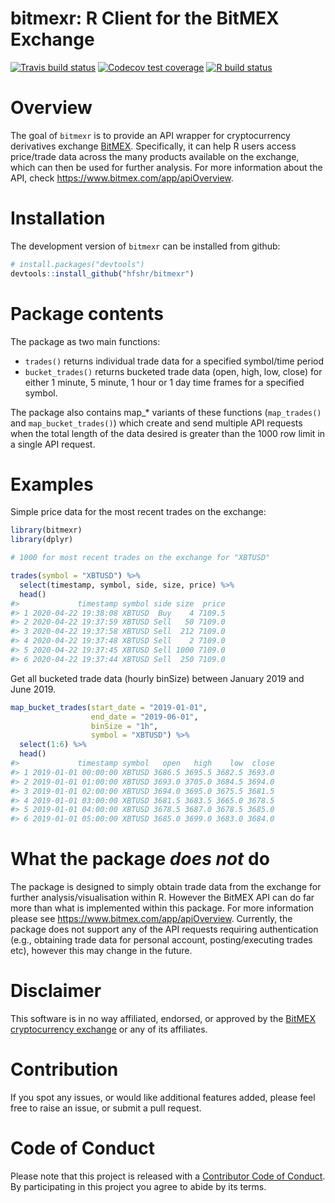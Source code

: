 
# bitmexr: R Client for the BitMEX Exchange

<!-- badges: start -->

[![Travis build
status](https://travis-ci.org/hfshr/bitmexr.svg?branch=master)](https://travis-ci.org/hfshr/bitmexr)
[![Codecov test
coverage](https://codecov.io/gh/hfshr/bitmexr/branch/master/graph/badge.svg)](https://codecov.io/gh/hfshr/bitmexr?branch=master)
[![R build
status](https://github.com/hfshr/bitmexr/workflows/R-CMD-check/badge.svg)](https://github.com/hfshr/bitmexr/actions)
<!-- badges: end -->

# Overview

The goal of `bitmexr` is to provide an API wrapper for cryptocurrency
derivatives exchange [BitMEX](https://www.bitmex.com/). Specifically, it
can help R users access price/trade data across the many products
available on the exchange, which can then be used for further analysis.
For more information about the API, check
<https://www.bitmex.com/app/apiOverview>.

# Installation

The development version of `bitmexr` can be installed from github:

``` r
# install.packages("devtools")
devtools::install_github("hfshr/bitmexr")
```

# Package contents

The package as two main functions:

  - `trades()` returns individual trade data for a specified symbol/time
    period
  - `bucket_trades()` returns bucketed trade data (open, high, low,
    close) for either 1 minute, 5 minute, 1 hour or 1 day time frames
    for a specified symbol.

The package also contains map\_\* variants of these functions
(`map_trades()` and `map_bucket_trades()`) which create and send
multiple API requests when the total length of the data desired is
greater than the 1000 row limit in a single API request.

# Examples

Simple price data for the most recent trades on the exchange:

``` r
library(bitmexr)
library(dplyr)

# 1000 for most recent trades on the exchange for "XBTUSD"

trades(symbol = "XBTUSD") %>% 
  select(timestamp, symbol, side, size, price) %>% 
  head()
#>             timestamp symbol side size  price
#> 1 2020-04-22 19:38:08 XBTUSD  Buy    4 7109.5
#> 2 2020-04-22 19:37:59 XBTUSD Sell   50 7109.0
#> 3 2020-04-22 19:37:58 XBTUSD Sell  212 7109.0
#> 4 2020-04-22 19:37:48 XBTUSD Sell    2 7109.0
#> 5 2020-04-22 19:37:45 XBTUSD Sell 1000 7109.0
#> 6 2020-04-22 19:37:44 XBTUSD Sell  250 7109.0
```

Get all bucketed trade data (hourly binSize) between January 2019 and
June 2019.

``` r
map_bucket_trades(start_date = "2019-01-01", 
                  end_date = "2019-06-01", 
                  binSize = "1h",
                  symbol = "XBTUSD") %>% 
  select(1:6) %>% 
  head()
#>             timestamp symbol   open   high    low  close
#> 1 2019-01-01 00:00:00 XBTUSD 3686.5 3695.5 3682.5 3693.0
#> 2 2019-01-01 01:00:00 XBTUSD 3693.0 3705.0 3684.5 3694.0
#> 3 2019-01-01 02:00:00 XBTUSD 3694.0 3695.0 3675.5 3681.5
#> 4 2019-01-01 03:00:00 XBTUSD 3681.5 3683.5 3665.0 3678.5
#> 5 2019-01-01 04:00:00 XBTUSD 3678.5 3687.0 3678.5 3685.0
#> 6 2019-01-01 05:00:00 XBTUSD 3685.0 3699.0 3683.0 3684.0
```

# What the package *does not* do

The package is designed to simply obtain trade data from the exchange
for further analysis/visualisation within R. However the BitMEX API can
do far more than what is implemented within this package. For more
information please see <https://www.bitmex.com/app/apiOverview>.
Currently, the package does not support any of the API requests
requiring authentication (e.g., obtaining trade data for personal
account, posting/executing trades etc), however this may change in the
future.

# Disclaimer

This software is in no way affiliated, endorsed, or approved by the
[BitMEX cryptocurrency exchange](https://www.bitmex.com) or any of its
affiliates.

# Contribution

If you spot any issues, or would like additional features added, please
feel free to raise an issue, or submit a pull request.

# Code of Conduct

Please note that this project is released with a [Contributor Code of
Conduct](https://hfshr.github.io/bitmexr/CODE_OF_CONDUCT.html). By
participating in this project you agree to abide by its terms.
